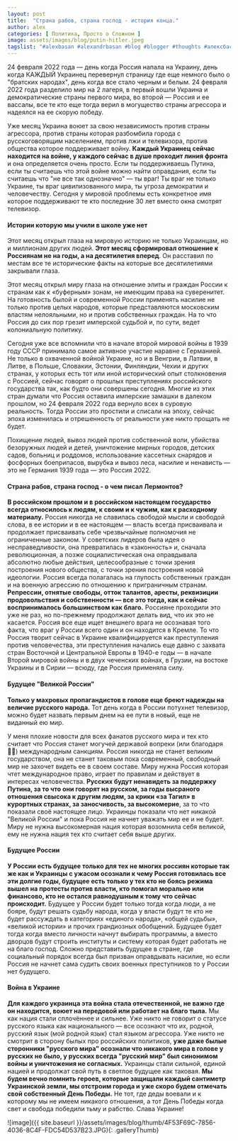 ```yaml
---
layout: post
title:  "Страна рабов, страна господ - история конца."
author: alex
categories: [ Политика, Просто о Сложном ]
image: assets/images/blog/putin-hitler.jpeg
tagslist: "#alexbasan #alexandrbasan #blog #blogger #thoughts #алексбасан #александрбасан #блог #блоггер #простоосложном #какработаетмир #какустроенмир #простоосложном #теориямира #теория #политика #явнеполитики #россия #украина #война"
---
```


24 февраля 2022 года — день когда Россия напала на Украину, день когда КАЖДЫЙ Украинец перевернул страницу где еще немного было о "братских народах", день когда все стало черным и белым. 24 февраля 2022 года разделило мир на 2 лагеря, в первый вошли Украина и демократические страны первого мира, во второй — Россия и ее вассалы, все те кто еще тогда верил в могущество страны агрессора и надеялся на ее скорую победу.

Уже месяц Украина воюет за свою независимость против страны агрессора, против страны которая разбомбила города с русскоговорящим населением, против лжи и телевизора, против общества которое поддерживает войну. **Каждый Украинец сейчас находится на войне, у каждого сейчас в душе проходит линия фронта** и она определяется очень просто. Если ты поддерживаешь Путина, если ты считаешь что этой войне можно найти оправдания, если ты считаешь что "не все так однозначно" — ты враг! Ты враг не только Украине, ты враг цивилизованного мира, ты угроза демократии и человечеству. Сегодня у мировой проблемы есть конкретное имя которое поддерживают те кто последние 30 лет вместо окна смотрят телевизор.

#### Истории которую мы учили в школе уже нет

Этот месяц открыл глаза на мировую историю не только Украинцам, но и миллионам других людей. **Этот месяц сформировал отношение к Россиянам не на годы, а на десятилетия вперед**. Он расставил по местам все те исторические факты на которые все десятилетиями закрывали глаза. 

Этот месяц открыл миру глаза на отношение элиты и граждан России к странам как к «буферным» зонам, не имеющим права на суверенитет. На готовность былой и современной России применять насилие не только против целых народов, которые представляются московским властям нелояльными, но и против собственных граждан. На то что Россия до сих пор грезит имперской судьбой и, по сути, ведет колониальную политику. 

Сегодня уже все вспомнили что в начале второй мировой войны в 1939 году СССР принимало самое активное участие наравне с Германией. Не только в охваченной войной Украине, но и в Венгрии, в Латвии, в Литве, в Польше, Словакии, Эстонии, Финляндии, Чехии и других странах, у которых есть тот или иной исторический опыт столкновения с Россией, сейчас говорят о прошлых преступлениях российского государства так, как будто они совершены сегодня. Многие из этих стран думали что Россия оставила имперские замашки в далеком прошлом, но 24 февраля 2022 года вернуло всех в суровую реальность. Тогда России это простили и списали на эпоху, сейчас эпоха изменилась и отрешенность от реальности уже никто прощать не будет.

Похищение людей, вывоз людей против собственной воли, убийства безоружных людей и детей, уничтожение мирных городов, детских садов, больниц и роддомов, использование кассетных снарядов и фосфорных боеприпасов, вырубка и вывоз леса, насилие и ненависть — это не Германия 1939 года — это Россия 2022.

#### Страна рабов, страна господ - о чем писал Лермонтов?

**В российском прошлом и в российском настоящем государство всегда относилось к людям, к своим и к чужим, как к расходному материалу.** Россия никогда не славилась свободой мысли и свободой слова, в ее истории и в ее настоящем — власть всегда присваивала и продолжает присваивать себе чрезвычайные полномочия не ограниченные законом. У советских лидеров была идея о несправедливости, она превратилась в «законность» и, сначала революционная, а позже социалистическая она оправдывала абсолютно любые действия, целесообразные с точки зрения построения нового общества, с точки зрения построения новой идеологии. Россия всегда полагалась на глупость собственных граждан и на военную агрессию по отношению к приграничным странам. **Репрессии, отнятые свободы, отток талантов, аресты, реквизиции продовольствия и собственности — все это тогда, как и сейчас воспринималось большинством как благо.** Россияне проходили это уже не раз, но по-прежнему продолжают делать вид, что их это не касается. Россия все еще ищет внешнего врага не осознавая того факта, что враг у России всего один и он находится в Кремле. То что Россия творит сейчас в Украине квалифицируется как преступления против человечества, эти преступления начались еще давно с захвата стран Восточной и Центральной Европы в 1940-е годы — в начале Второй мировой войны и в двух чеченских войнах, в Грузии, на востоке Украины и в Сирии — всюду, где Россия применяла силу.

#### Будущее "Великой России"

**Только у махровых пропагандистов в голове еще бреют надежды на величие русского народа.** Тот день когда в России потухнет телевизор, можно будет назвать первым днем на ее пути в новый, еще не виданный ею мир. 

У меня плохие новости для всех фанатов русского мира и тех кто считает что Россия станет могучей державой вопреки (или благодаря 🤦‍♂️) международным санкциям. Россия никогда не станет великим государством, она не станет таковым пока современный, свободный мир не захочет видеть ее в своем составе. Миру нужна Россия которая чтет международное право, играет по правилам и действует в интересах человечества. **Русских будут ненавидеть за поддержку Путина, за то что они говорят на русском, за годы высраного отношения свысока к другим людям, за крики «за Тагил» в курортных странах, за заносчивость, за высокомерие**, за то что показали своё настоящее лицо. Украинцы показали что нет никакой "Великой России" и пока Россия не начнет уважать мир ее и не будет. Миру не нужна высокомерная нация которая возомнила себя великой, ему не нужна нация тех кто считает себя выше других.

#### Будущее России

**У России есть будущее только для тех не многих россиян которые так же как и Украинцы с ужасом осознали к чему Россия готовилась все эти долгие годы, будущее есть только у тех кто не боясь режима вышел на протесты против власти, кто помогал морально или финансово, кто не остался равнодушным к тому что сейчас происходит.** Будущее у России будет только тогда когда люди, а не бояре, будут решать судьбу народа, когда у власти будут те кто не будет рассуждать в категориях «единого народа», «общей судьбы», «великой истории» и прочих грандиозных обобщений. Будущее будет тогда когда вместо личности начнут выбирать программы, а вместо дворцов будут строить институты и систему которая будет работать не на благо господ. Сложно представить будущее в стране, где социальный порядок всегда был призван оправдывать насилие, но если Россия не начнет сама судить своих военных преступников то у России нет будущего.

#### Война в Украине

**Для каждого украинца эта война стала отечественной, не важно где он находится, воюет на передовой или работает на благо тыла.** Мы как нация стали сплочённее и сильнее. Уже никто не говорит о статусе русского языка как национального — все осознают что их, родной, русский язык (мой родной язык) стал языком агрессора. Уже никто не смотрит в сторону былых про российских политиков, **уже даже былые сторонники "русского мира" осознали что никакого мира в голове у русских не было, у русских всегда "русский мир" был синонимом войны и уничтожения не согласных.** Украинцы стали сильной, единой нацией и продолжат свой путь в светлое будущее как таковая. **Мы будем вечно помнить героев, которые защищали каждый сантиметр Украинской земли, мы отстроим города и уже скоро будем отмечать свой собственный День Победы.** Не тот, где деды воевали и к которому мы не имеем никакого отношения, а тот День Победы когда свет и свобода победили тьму и рабство. Слава Украине!

![image]({{ site.baseurl }}/assets/images/blog/thumb/4F53F69C-7856-4036-8C4F-FDC54D537B23.JPG){: .galleryThumb}
